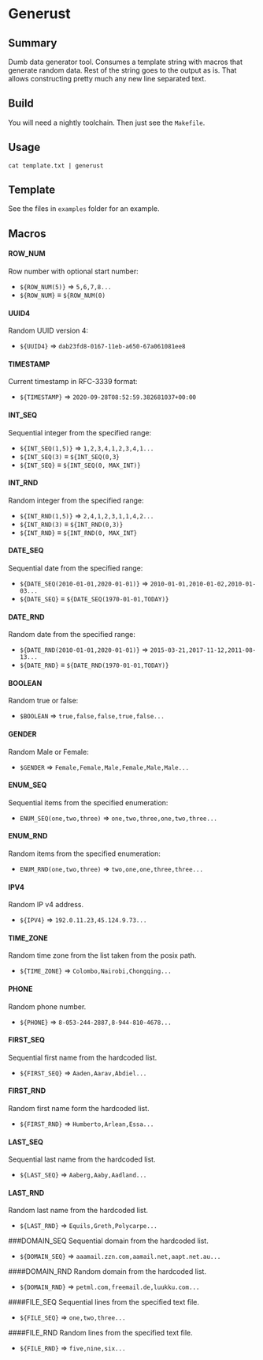 # Generust

## Summary

Dumb data generator tool. Consumes a template string with macros that generate random data. Rest of the string goes to the output as is. That allows constructing pretty much any new line separated text. 

## Build

You will need a nightly toolchain. Then just see the `Makefile`. 

## Usage

```
cat template.txt | generust
```

## Template

See the files in `examples` folder for an example.

## Macros

#### ROW_NUM 
Row number with optional start number:
- `${ROW_NUM(5)}` ⇒ `5,6,7,8...`
- `${ROW_NUM}` ≡ `${ROW_NUM(0)`

#### UUID4
Random UUID version 4:
- `${UUID4}` ⇒ `dab23fd8-0167-11eb-a650-67a061081ee8`

#### TIMESTAMP
Current timestamp in RFC-3339 format:
- `${TIMESTAMP}` ⇒ `2020-09-28T08:52:59.382681037+00:00`

#### INT_SEQ
Sequential integer from the specified range:
- `${INT_SEQ(1,5)}` ⇒ `1,2,3,4,1,2,3,4,1...`
- `${INT_SEQ(3)` ≡ `${INT_SEQ(0,3}`
- `${INT_SEQ}` ≡ `${INT_SEQ(0, MAX_INT)}`

#### INT_RND
Random integer from the specified range:
- `${INT_RND(1,5)}` ⇒ `2,4,1,2,3,1,1,4,2...`
- `${INT_RND(3)` ≡ `${INT_RND(0,3)}`
- `${INT_RND}` ≡ `${INT_RND(0, MAX_INT}`

#### DATE_SEQ
Sequential date from the specified range:
- `${DATE_SEQ(2010-01-01,2020-01-01)}` ⇒ `2010-01-01,2010-01-02,2010-01-03...`
- `${DATE_SEQ}` ≡ `${DATE_SEQ(1970-01-01,TODAY)}`

#### DATE_RND
Random date from the specified range:
- `${DATE_RND(2010-01-01,2020-01-01)}` ⇒ `2015-03-21,2017-11-12,2011-08-13...`
- `${DATE_RND}` ≡ `${DATE_RND(1970-01-01,TODAY)}`

#### BOOLEAN
Random true or false:
- `$BOOLEAN` ⇒ `true,false,false,true,false...`

#### GENDER
Random Male or Female:
- `$GENDER` ⇒ `Female,Female,Male,Female,Male,Male...`

#### ENUM_SEQ
Sequential items from the specified enumeration:
- `ENUM_SEQ(one,two,three)` ⇒ `one,two,three,one,two,three...`

#### ENUM_RND
Random items from the specified enumeration:
- `ENUM_RND(one,two,three)` ⇒ `two,one,one,three,three...`

#### IPV4
Random IP v4 address.
- `${IPV4}` ⇒ `192.0.11.23,45.124.9.73...`

#### TIME_ZONE
Random time zone from the list taken from the posix path.
- `${TIME_ZONE}` ⇒ `Colombo,Nairobi,Chongqing...`

#### PHONE
Random phone number.
- `${PHONE}` ⇒ `8-053-244-2887,8-944-810-4678...`

#### FIRST_SEQ
Sequential first name from the hardcoded list.
- `${FIRST_SEQ}` ⇒ `Aaden,Aarav,Abdiel...`

#### FIRST_RND
Random first name form the hardcoded list.
- `${FIRST_RND}` ⇒ `Humberto,Arlean,Essa...`

#### LAST_SEQ
Sequential last name from the hardcoded list.
- `${LAST_SEQ}` ⇒ `Aaberg,Aaby,Aadland...`

#### LAST_RND
Random last name from the hardcoded list.
- `${LAST_RND}` ⇒ `Equils,Greth,Polycarpe...`

###DOMAIN_SEQ
Sequential domain from the hardcoded list.
- `${DOMAIN_SEQ}` ⇒ `aaamail.zzn.com,aamail.net,aapt.net.au...`

####DOMAIN_RND
Random domain from the hardcoded list. 
- `${DOMAIN_RND}` ⇒ `petml.com,freemail.de,luukku.com...` 
 
####FILE_SEQ
Sequential lines from the specified text file.
- `${FILE_SEQ}` ⇒ `one,two,three...`

####FILE_RND
Random lines from the specified text file.
- `${FILE_RND}` ⇒ `five,nine,six...`